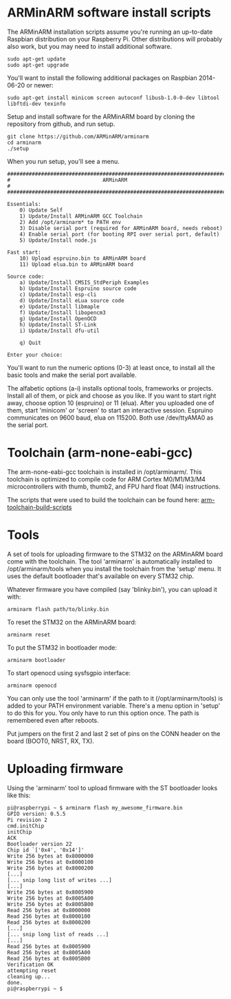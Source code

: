 ARMinARM software install scripts
=================================

The ARMinARM installation scripts assume you're running an up-to-date Raspbian distribution on your Raspberry Pi. Other distributions will probably also work, but you may need to install additional software.

    sudo apt-get update
    sudo apt-get upgrade

You'll want to install the following additional packages on Raspbian 2014-06-20 or newer:

    sudo apt-get install minicom screen autoconf libusb-1.0-0-dev libtool libftdi-dev texinfo

Setup and install software for the ARMinARM board by cloning the repository from github, and run setup.

    git clone https://github.com/ARMinARM/arminarm
    cd arminarm
    ./setup

When you run setup, you'll see a menu.

    #######################################################################
    #                              ARMinARM                               #
    #######################################################################
    
    Essentials:
        0) Update Self
        1) Update/Install ARMinARM GCC Toolchain
        2) Add /opt/arminarm* to PATH env
        3) Disable serial port (required for ARMinARM board, needs reboot)
        4) Enable serial port (for booting RPI over serial port, default)
        5) Update/Install node.js
    
    Fast start:
        10) Upload espruino.bin to ARMinARM board
        11) Upload elua.bin to ARMinARM board
    
    Source code:
        a) Update/Install CMSIS_StdPeriph Examples
        b) Update/Install Espruino source code
        c) Update/Install esp-cli
        d) Update/Install eLua source code
        e) Update/Install libmaple
        f) Update/Install libopencm3
        g) Update/Install OpenOCD
        h) Update/Install ST-Link
        i) Update/Install dfu-util
    
        q) Quit
    
    Enter your choice:

You'll want to run the numeric options (0-3) at least once, to install all the basic tools and make the serial port available.

The alfabetic options (a-i) installs optional tools, frameworks or projects. Install all of them, or pick and choose as you like. If you want to start right away, choose option 10 (espruino) or 11 (elua). After you uploaded one of them, start 'minicom' or 'screen' to start an interactive session. Espruino communicates on 9600 baud, elua on 115200. Both use /dev/ttyAMA0 as the serial port.

Toolchain (arm-none-eabi-gcc)
=============================

The arm-none-eabi-gcc toolchain is installed in /opt/arminarm/. This toolchain is optimized to compile code for ARM Cortex M0/M1/M3/M4 microcontrollers with thumb, thumb2, and FPU hard float (M4) instructions.

The scripts that were used to build the toolchain can be found here: [arm-toolchain-build-scripts](https://github.com/ARMinARM/arm-toolchain-build-scripts)

Tools
=====
A set of tools for uploading firmware to the STM32 on the ARMinARM board come with the toolchain. The tool 'arminarm' is automatically installed to /opt/arminarm/tools when you install the toolchain from the 'setup' menu. It uses the default bootloader that's available on every STM32 chip.

Whatever firmware you have compiled (say 'blinky.bin'), you can upload it with:

    arminarm flash path/to/blinky.bin

To reset the STM32 on the ARMinARM board:

    arminarm reset

To put the STM32 in bootloader mode:

    arminarm bootloader

To start openocd using sysfsgpio interface:

    arminarm openocd

You can only use the tool 'arminarm' if the path to it (/opt/arminarm/tools) is added to your PATH environment variable. There's a menu option in 'setup' to do this for you. You only have to run this option once. The path is remembered even after reboots.

Put jumpers on the first 2 and last 2 set of pins on the CONN header on the board (BOOT0, NRST, RX, TX).

Uploading firmware
==================

Using the 'arminarm' tool to upload firmware with the ST bootloader looks like this:

    pi@raspberrypi ~ $ arminarm flash my_awesome_firmware.bin 
    GPIO version: 0.5.5
    Pi revision 2
    cmd.initChip
    initChip
    ACK
    Bootloader version 22
    Chip id `['0x4', '0x14']'
    Write 256 bytes at 0x8000000
    Write 256 bytes at 0x8000100
    Write 256 bytes at 0x8000200
    [...]
    [... snip long list of writes ...]
    [...]
    Write 256 bytes at 0x8005900
    Write 256 bytes at 0x8005A00
    Write 256 bytes at 0x8005B00
    Read 256 bytes at 0x8000000
    Read 256 bytes at 0x8000100
    Read 256 bytes at 0x8000200
    [...]
    [... snip long list of reads ...]
    [...]
    Read 256 bytes at 0x8005900
    Read 256 bytes at 0x8005A00
    Read 256 bytes at 0x8005B00
    Verification OK
    attempting reset
    cleaning up...
    done.
    pi@raspberrypi ~ $

